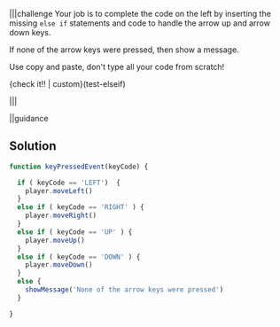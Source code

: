 |||challenge
Your job is to complete the code on the left by inserting the missing `else if` statements and code to handle the arrow up and arrow down keys.

If none of the arrow keys were pressed, then show a message.

Use copy and paste, don't type all your code from scratch!

{check it!! | custom}(test-elseif)

|||

||guidance
## Solution

```javascript
function keyPressedEvent(keyCode) {

  if ( keyCode == 'LEFT')  {
    player.moveLeft()
  } 
  else if ( keyCode == 'RIGHT' ) {
    player.moveRight()
  } 
  else if ( keyCode == 'UP' ) {
    player.moveUp()
  } 
  else if ( keyCode == 'DOWN' ) {
    player.moveDown() 
  }   
  else {
    showMessage('None of the arrow keys were pressed')
  }

}
```
